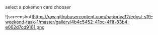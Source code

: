 select a pokemon card chooser

![screenshot]https://raw.githubusercontent.com/haripriya12/edyst-s19-weekend-task-1/master/gallery/4b4c5452-41bc-4f1f-83b4-e062d7cd9161.png

